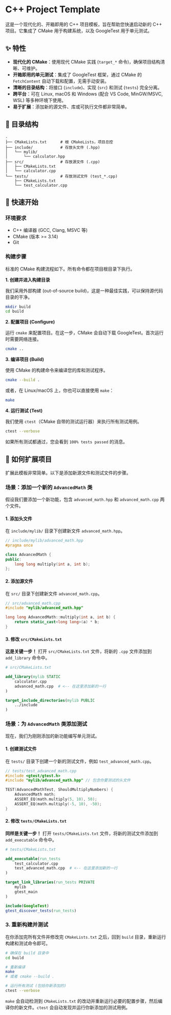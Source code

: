 # C++ Project Template

这是一个现代化的、开箱即用的 C++ 项目模板，旨在帮助您快速启动新的 C++ 项目。它集成了 CMake 用于构建系统，以及 GoogleTest 用于单元测试。

## ✨ 特性

- **现代化的 CMake**：使用现代 CMake 实践 (`target_*` 命令)，确保项目结构清晰、可维护。
- **开箱即用的单元测试**：集成了 GoogleTest 框架，通过 CMake 的 `FetchContent` 自动下载和配置，无需手动安装。
- **清晰的目录结构**：将接口 (`include`)、实现 (`src`) 和测试 (`tests`) 完全分离。
- **跨平台**：可在 Linux, macOS 和 Windows (配合 VS Code, MinGW/MSVC, WSL) 等多种环境下使用。
- **易于扩展**：添加新的源文件、库或可执行文件都非常简单。

## 📂 目录结构

```
.
├── CMakeLists.txt      # 根 CMakeLists，项目总控
├── include/            # 存放头文件 (.hpp)
│   └── mylib/
│       └── calculator.hpp
├── src/                # 存放源文件 (.cpp)
│   ├── CMakeLists.txt
│   └── calculator.cpp
└── tests/              # 存放测试文件 (test_*.cpp)
    ├── CMakeLists.txt
    └── test_calculator.cpp
```

## 🚀 快速开始

### 环境要求

- C++ 编译器 (GCC, Clang, MSVC 等)
- CMake (版本 >= 3.14)
- Git

### 构建步骤

标准的 CMake 构建流程如下。所有命令都在项目根目录下执行。

**1. 创建并进入构建目录**

我们采用外部构建 (out-of-source build)，这是一种最佳实践，可以保持源代码目录的干净。

```bash
mkdir build
cd build
```

**2. 配置项目 (Configure)**

运行 `cmake` 来配置项目。在这一步，CMake 会自动下载 GoogleTest。首次运行时需要网络连接。

```bash
cmake ..
```

**3. 编译项目 (Build)**

使用 CMake 的构建命令来编译您的库和测试程序。

```bash
cmake --build .
```
或者，在 Linux/macOS 上，你也可以直接使用 `make`：
```bash
make
```

**4. 运行测试 (Test)**

我们使用 `ctest`（CMake 自带的测试运行器）来执行所有测试用例。

```bash
ctest --verbose
```
如果所有测试都通过，您会看到 `100% tests passed` 的消息。

## 📝 如何扩展项目

扩展此模板非常简单。以下是添加新源文件和测试文件的步骤。

### 场景：添加一个新的 `AdvancedMath` 类

假设我们要添加一个新功能，包含 `advanced_math.hpp` 和 `advanced_math.cpp` 两个文件。

#### 1. 添加头文件

在 `include/mylib/` 目录下创建新文件 `advanced_math.hpp`。

```cpp
// include/mylib/advanced_math.hpp
#pragma once

class AdvancedMath {
public:
    long long multiply(int a, int b);
};
```

#### 2. 添加源文件

在 `src/` 目录下创建新文件 `advanced_math.cpp`。

```cpp
// src/advanced_math.cpp
#include "mylib/advanced_math.hpp"

long long AdvancedMath::multiply(int a, int b) {
    return static_cast<long long>(a) * b;
}
```

#### 3. 修改 `src/CMakeLists.txt`

**这是关键一步！** 打开 `src/CMakeLists.txt` 文件，将新的 `.cpp` 文件添加到 `add_library` 命令中。

```cmake
# src/CMakeLists.txt

add_library(mylib STATIC
    calculator.cpp
    advanced_math.cpp  # <-- 在这里添加新的一行
)

target_include_directories(mylib PUBLIC
    ../include
)
```

### 场景：为 `AdvancedMath` 类添加测试

现在，我们为刚刚添加的新功能编写单元测试。

#### 1. 创建测试文件

在 `tests/` 目录下创建一个新的测试文件，例如 `test_advanced_math.cpp`。

```cpp
// tests/test_advanced_math.cpp
#include <gtest/gtest.h>
#include "mylib/advanced_math.hpp" // 包含你要测试的头文件

TEST(AdvancedMathTest, ShouldMultiplyNumbers) {
    AdvancedMath math;
    ASSERT_EQ(math.multiply(5, 10), 50);
    ASSERT_EQ(math.multiply(-5, 10), -50);
}
```

#### 2. 修改 `tests/CMakeLists.txt`

**同样是关键一步！** 打开 `tests/CMakeLists.txt` 文件，将新的测试文件添加到 `add_executable` 命令中。

```cmake
# tests/CMakeLists.txt

add_executable(run_tests
    test_calculator.cpp
    test_advanced_math.cpp  # <-- 在这里添加新的一行
)

target_link_libraries(run_tests PRIVATE
    mylib
    gtest_main
)

include(GoogleTest)
gtest_discover_tests(run_tests)
```

### 3. 重新构建并测试

在你添加完所有文件并修改完 `CMakeLists.txt` 之后，回到 `build` 目录，重新运行构建和测试命令即可。

```bash
# 确保在 build 目录中
cd build

# 重新编译
make 
# 或者 cmake --build .

# 运行所有测试 (包括你新添加的)
ctest --verbose
```
`make` 会自动检测到 `CMakeLists.txt` 的改动并重新运行必要的配置步骤，然后编译你的新文件。`ctest` 会自动发现并运行你新添加的测试用例。
